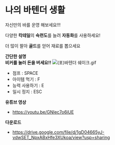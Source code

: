# 나의 바텐더 생활

자신만의 바를 운영 해보세요!!!

다양한 <b>칵테일</b>의 <b>숙련도</b>를 늘려 <b>자동화</b>를 사용하세요!

더 많이 팔아 <b>골드</b>를 얻어 재료를 뽑으세요

<b>간단한 설명</b>
<br>
  **비커를 눌러 돈을 버세요!!**
  ![(포)바텐더 쉐이크.gif](https://s3-us-west-2.amazonaws.com/secure.notion-static.com/5590bd53-89bc-47a0-9c07-e27353105b3d/(%ED%8F%AC)%EB%B0%94%ED%85%90%EB%8D%94_%EC%89%90%EC%9D%B4%ED%81%AC.gif)
  
  - 점프 : SPACE
  - 아이템 먹기 : F
  - 능력 사용하기 : E
  - 일시 정지 : ESC
  
  <b>유튜브 영상</b>
   - https://youtu.be/GNlec7o6iUE
   
   <b>다운로드</b>
   - https://drive.google.com/file/d/1gD04665yJ-vdwSET_NpxABxHfe3XUkoa/view?usp=sharing
  
